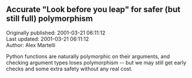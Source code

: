 ## Accurate "Look before you leap" for safer (but still full) polymorphism  
Originally published: 2001-03-21 06:11:12  
Last updated: 2001-03-21 06:11:12  
Author: Alex Martelli  
  
Python functions are naturally polymorphic on their arguments, and checking argument types loses polymorphism -- but we may still get early checks and some extra safety without any real cost.